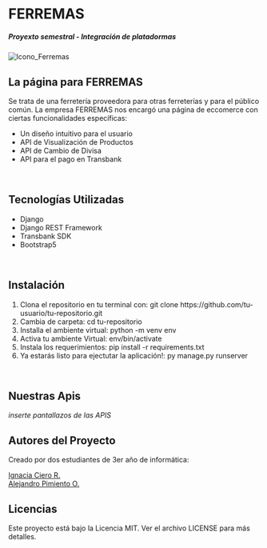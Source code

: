 <h1>FERREMAS</h1>
	<h5>Proyexto semestral - Integración de platadormas</h5>

![Icono_Ferremas](https://github.com/user-attachments/assets/3dc4b824-a805-4d44-adc4-b5684273e93d)
<br>

<h2>La página para FERREMAS</h2>

   <p>Se trata de una ferretería proveedora para otras ferreterías y para el público común.
   La empresa FERREMAS nos encargó una página de eccomerce con ciertas funcionalidades específicas:</p>
  <ul> 
      <li>Un diseño intuitivo para el usuario</li>
      <li>API de Visualización de Productos</li>
      <li>API de Cambio de Divisa</li>
      <li>API para el pago en Transbank</li>
  </ul><br>

<h2>Tecnologías Utilizadas</h2>

  <ul> 
    <li>Django</li>
    <li>Django REST Framework</li>
    <li>Transbank SDK</li>
    <li>Bootstrap5</li>
  </ul><br>

<h2>Instalación</h2>
<ol>
  <li>Clona el repositorio en tu terminal con: git clone https://github.com/tu-usuario/tu-repositorio.git</li>
  <li>Cambia de carpeta: cd tu-repositorio</li>
  <li>Installa el ambiente virtual: python -m venv env</li>
  <li>Activa tu ambiente Virtual: env/bin/activate</li>
  <li>Instala los requerimientos: pip install -r requirements.txt</li>
  <li>Ya estarás listo para ejectutar la aplicación!: py manage.py runserver</li>
</ol><br>

<h2>Nuestras Apis</h2>

*inserte pantallazos de las APIS*

<h2>Autores del Proyecto</h2>

<p>Creado por dos estudiantes de 3er año de informática:</p>
  
  [Ignacia Ciero R.](ig.ciero@duocuc.cl) <br>
  [Alejandro Pimiento O.](al.pimiento@duocuc.cl) <br>
  

<h2>Licencias</h2>

<p>Este proyecto está bajo la Licencia MIT. Ver el archivo LICENSE para más detalles.</p>





